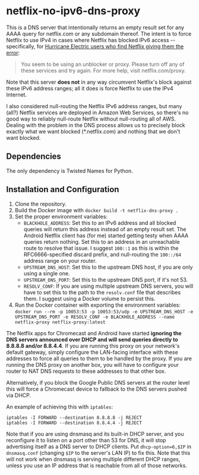 # netflix-no-ipv6-dns-proxy

This is a DNS server that intentionally returns an empty result set for any
AAAA query for netflix.com or any subdomain thereof.  The intent is to force
Netflix to use IPv4 in cases where Netflix has blocked IPv6 access --
specifically, for [Hurricane Electric users who find Netflix giving them the
error](https://forums.he.net/index.php?topic=3564.0):

> You seem to be using an unblocker or proxy. Please turn off any of these
> services and try again. For more help, visit netflix.com/proxy.

Note that this server **does not** in any way circumvent Netflix's block
against these IPv6 address ranges; all it does is force Netflix to use the IPv4
Internet.

I also considered null-routing the Netflix IPv6 address ranges, but many (all?)
Netflix services are deployed in Amazon Web Services, so there's no good way to
reliably null-route Netflix without null-routing all of AWS.  Dealing with the
problem in the DNS process allows us to precisely block exactly what we want
blocked (\*.netflix.com) and nothing that we don't want blocked.

## Dependencies

The only dependency is Twisted Names for Python.

## Installation and Configuration

1. Clone the repository.
1. Build the Docker image with `docker build -t netflix-dns-proxy .`
1. Set the proper environment variables:
    * `BLACKHOLE_ADDRESS`: Set this to an IPv6 address and all blocked queries
      will return this address instead of an empty result set. The Android Netflix
      client has (for me) started getting testy when AAAA queries return nothing.
      Set this to an address in an unreachable route to resolve that issue.  I
      suggest `100::1` as this is within the RFC6666-specified discard prefix, and
      null-routing the `100::/64` address range on your router.
    * `UPSTREAM_DNS_HOST`: Set this to the upstream DNS host, if you are only
      using a single one.
    * `UPSTREAM_DNS_PORT`: Set this to the upstream DNS port, if it's not 53.
    * `RESOLV_CONF`: If you are using multiple upstream DNS servers, you will
      have to set this to the path to the `resolv.conf` file that describes them.
      I suggest using a Docker volume to persist this.
1. Run the Docker container with exporting the environment variables:
   `docker run --rm -p 10053:53 -p 10053:53/udp -e UPSTREAM_DNS_HOST -e UPSTREAM_DNS_PORT -e RESOLV_CONF -e BLACKHOLE_ADDRESS --name netflix-proxy netflix-proxy:latest`



The Netflix apps for Chromecast and Android have started **ignoring the DNS
servers announced over DHCP and will send queries directly to 8.8.8.8 and/or
8.8.4.4**. If you are running this proxy on your network's default gateway,
simply configure the LAN-facing interface with these addresses to force all
queries to them to be handled by the proxy. If you are running the DNS proxy
on another box, you will have to configure your router to NAT DNS requests to
these addresses to that other box.

Alternatively, if you block the Google Public DNS servers at the router level
this will force a Chromecast device to fallback to the DNS servers pushed via DHCP.

An example of achieving this with `iptables`:

```
iptables -I FORWARD --destination 8.8.8.8 -j REJECT
iptables -I FORWARD --destination 8.8.4.4 -j REJECT
```

Note that if you are using dnsmasq and its built-in DHCP server, and you
reconfigure it to listen on a port other than 53 for DNS, it will stop
advertising itself as a DNS server to DHCP clients.  Put `dhcp-option=6,$IP` in
`dnsmasq.conf` (changing `$IP` to the server's LAN IP) to fix this.  Note that
this will not work when dnsmasq is serving multiple different DHCP ranges,
unless you use an IP address that is reachable from all of those networks.
